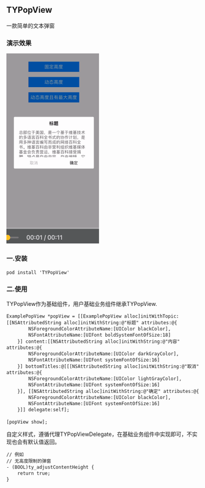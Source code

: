 ## TYPopView
一款简单的文本弹窗

### 演示效果
![demoGif.gif](https://github.com/MarvinTian/TYPopView/blob/main/demoGif.gif)
### 一.安装
`
pod install 'TYPopView'
`

### 二.使用
TYPopView作为基础组件，用户基础业务组件继承TYPopView.
```
ExamplePopView *popView = [[ExamplePopView alloc]initWithTopic:[[NSAttributedString alloc]initWithString:@"标题" attributes:@{
        NSForegroundColorAttributeName:[UIColor blackColor],
        NSFontAttributeName:[UIFont boldSystemFontOfSize:18]
    }] content:[[NSAttributedString alloc]initWithString:@"内容" attributes:@{
        NSForegroundColorAttributeName:[UIColor darkGrayColor],
        NSFontAttributeName:[UIFont systemFontOfSize:16]
    }] bottomTitles:@[[[NSAttributedString alloc]initWithString:@"取消" attributes:@{
        NSForegroundColorAttributeName:[UIColor lightGrayColor],
        NSFontAttributeName:[UIFont systemFontOfSize:16]
    }], [[NSAttributedString alloc]initWithString:@"确定" attributes:@{
        NSForegroundColorAttributeName:[UIColor blackColor],
        NSFontAttributeName:[UIFont systemFontOfSize:16]
    }]] delegate:self];
    
[popView show];
```
自定义样式，遵循代理TYPopViewDelegate，在基础业务组件中实现即可，不实现也会有默认值返回。
```
// 例如
// 无高度限制的弹窗
- (BOOL)ty_adjustContentHeight {
    return true;
}
```

